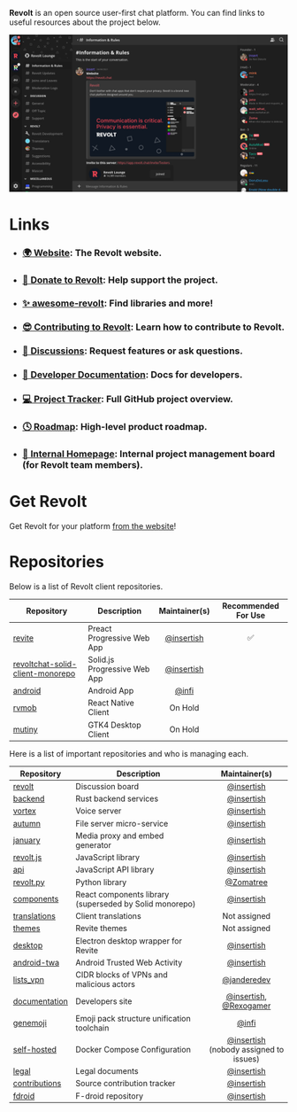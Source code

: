 **Revolt** is an open source user-first chat platform. You can find links to useful resources about the project below.

<p align="center">
  <img src="/screenshots/2022-03.png" alt="Screenshot of the Revolt client with the Revolt Testers server open in the Information and Rules channel." />
</p>

# Links

- ### [🌍 Website](https://revolt.chat): The Revolt website.
- ### [💖 Donate to Revolt](https://insrt.uk/donate): Help support the project.
- ### [✨ awesome-revolt](https://github.com/insertish/awesome-revolt): Find libraries and more!
- ### [😎 Contributing to Revolt](https://github.com/revoltchat/.github/blob/master/.github/CONTRIBUTING.md): Learn how to contribute to Revolt.
- ### [🦜 Discussions](https://github.com/orgs/revoltchat/discussions): Request features or ask questions.
- ### [🔧 Developer Documentation](https://developers.revolt.chat): Docs for developers.
- ### [💻 Project Tracker](https://github.com/orgs/revoltchat/projects/3/views/1): Full GitHub project overview.
- ### [🕓 Roadmap](https://trello.com/b/4e2O7tge/roadmap): High-level product roadmap.
- ### [🧰 Internal Homepage](https://trello.com/b/qEUXfFL5/internal-management): Internal project management board (for Revolt team members).

# Get Revolt

Get Revolt for your platform [from the website](https://revolt.chat/download)!

# Repositories

Below is a list of Revolt client repositories.

|Repository|Description|Maintainer(s)|Recommended For Use|
|---|---|:-:|:-:|
|[revite](https://github.com/revoltchat/revite)|Preact Progressive Web App|[@insertish](https://github.com/insertish)|✅|
|[revoltchat-solid-client-monorepo](https://github.com/revoltchat/revoltchat-solid-client-monorepo)|Solid.js Progressive Web App|[@insertish](https://github.com/insertish)||
|[android](https://github.com/revoltchat/android)|Android App|[@infi](https://github.com/infi)||
|[rvmob](https://github.com/revoltchat/rvmob)|React Native Client|On Hold||
|[mutiny](https://github.com/revoltchat/mutiny)|GTK4 Desktop Client|On Hold||

Here is a list of important repositories and who is managing each.

|Repository|Description|Maintainer(s)|
|---|---|:-:|
|[revolt](https://github.com/revoltchat/revolt)|Discussion board|[@insertish](https://github.com/insertish)|
|[backend](https://github.com/revoltchat/backend)|Rust backend services|[@insertish](https://github.com/insertish)|
|[vortex](https://github.com/revoltchat/vortex)|Voice server|[@insertish](https://github.com/insertish)|
|[autumn](https://github.com/revoltchat/autumn)|File server micro-service|[@insertish](https://github.com/insertish)|
|[january](https://github.com/revoltchat/january)|Media proxy and embed generator|[@insertish](https://github.com/insertish)|
|[revolt.js](https://github.com/revoltchat/revolt.js)|JavaScript library|[@insertish](https://github.com/insertish)|
|[api](https://github.com/revoltchat/api)|JavaScript API library|[@insertish](https://github.com/insertish)|
|[revolt.py](https://github.com/revoltchat/revolt.py)|Python library|[@Zomatree](https://github.com/Zomatree)|
|[components](https://github.com/revoltchat/components)|React components library (superseded by Solid monorepo)|[@insertish](https://github.com/insertish)|
|[translations](https://github.com/revoltchat/translations)|Client translations|Not assigned|
|[themes](https://github.com/revoltchat/themes)|Revite themes|Not assigned|
|[desktop](https://github.com/revoltchat/desktop)|Electron desktop wrapper for Revite|[@insertish](https://github.com/insertish)|
|[android-twa](https://github.com/revoltchat/android-twa)|Android Trusted Web Activity|[@insertish](https://github.com/insertish)|
|[lists_vpn](https://github.com/revoltchat/lists_vpn)|CIDR blocks of VPNs and malicious actors|[@janderedev](https://github.com/janderedev)|
|[documentation](https://github.com/revoltchat/documentation)|Developers site|[@insertish](https://github.com/insertish), [@Rexogamer](https://github.com/Rexogamer)|
|[genemoji](https://github.com/revoltchat/genmoji)|Emoji pack structure unification toolchain|[@infi](https://github.com/infi)|
|[self-hosted](https://github.com/revoltchat/self-hosted)|Docker Compose Configuration|[@insertish](https://github.com/insertish)<br/>(nobody assigned to issues)|
|[legal](https://github.com/revoltchat/legal)|Legal documents|[@insertish](https://github.com/insertish)|
|[contributions](https://github.com/revoltchat/contributions)|Source contribution tracker|[@insertish](https://github.com/insertish)|
|[fdroid](https://github.com/revoltchat/fdroid)|F-droid repository|[@insertish](https://github.com/insertish)|
